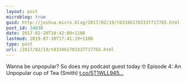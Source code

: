 ```yaml
---
layout: post
microblog: true
guid: http://joshua.micro.blog/2017/02/19/t833461703337717765.html
post_id: 34038
date: 2017-02-20T10:42:09+1100
lastmod: 2019-07-30T17:41:19+1100
type: post
url: /2017/02/19/t833461703337717765.html
---
```

Wanna be unpopular? So does my podcast guest today 🤓 Episode 4: An Unpopular cup of Tea (Smith) [t.co/5T1WLL945...](https://t.co/5T1WLL945c)
